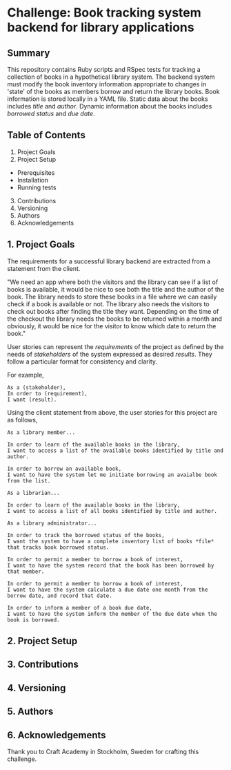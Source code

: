 # Challenge: Book tracking system backend for library applications

## Summary
This repository contains Ruby scripts and RSpec tests for tracking a collection of books in a hypothetical library system.  The backend system must modify the book inventory information appropriate to changes in 'state' of the books as members borrow and return the library books.  Book information is stored locally in a YAML file.  Static data about the books includes *title* and *author*.  Dynamic information about the books includes *borrowed status* and *due date*.  

## Table of Contents
1. Project Goals
2. Project Setup
* Prerequisites 
* Installation 
* Running tests
3. Contributions
4. Versioning
5. Authors
6. Acknowledgements

## 1. Project Goals
The requirements for a successful library backend are extracted from a statement from the client.

"We need an app where both the visitors and the library can see if a list of books is available, it would be nice to see both the title and the author of the book. The library needs to store these books in a file where we can easily check if a book is available or not. The library also needs the visitors to check out books after finding the title they want. Depending on the time of the checkout the library needs the books to be returned within a month and obviously, it would be nice for the visitor to know which date to return the book."

User stories can represent the *requirements* of the project as defined by the needs of *stakeholders* of the system expressed as desired *results*.  They follow a particular format for consistency and clarity.

For example,
```
As a (stakeholder),
In order to (requirement),
I want (result).
```

Using the client statement from above, the user stories for this project are as follows,

```
As a library member...

In order to learn of the available books in the library,
I want to access a list of the available books identified by title and author.

In order to borrow an available book,
I want to have the system let me initiate borrowing an avaialbe book from the list.
```

```
As a librarian...

In order to learn of the available books in the library,
I want to access a list of all books identified by title and author.
```

```
As a library administrator...

In order to track the borrowed status of the books,
I want the system to have a complete inventory list of books *file* that tracks book borrowed status.

In order to permit a member to borrow a book of interest,
I want to have the system record that the book has been borrowed by that member.

In order to permit a member to borrow a book of interest,
I want to have the system calculate a due date one month from the borrow date, and record that date.

In order to inform a member of a book due date,
I want to have the system inform the member of the due date when the book is borrowed.
```



## 2. Project Setup

## 3. Contributions

## 4. Versioning

## 5. Authors

## 6. Acknowledgements
Thank you to Craft Academy in Stockholm, Sweden for crafting this challenge.